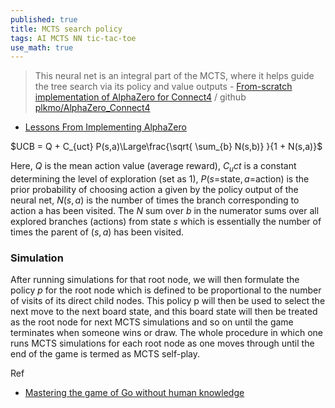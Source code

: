 ```yaml
---
published: true
title: MCTS search policy
tags: AI MCTS NN tic-tac-toe
use_math: true
---
```

> This neural net is an integral part of the MCTS, where it helps guide the tree search via its policy and value outputs - [From-scratch implementation of AlphaZero for Connect4](https://towardsdatascience.com/from-scratch-implementation-of-alphazero-for-connect4-f73d4554002a) / github  [plkmo/AlphaZero_Connect4](https://github.com/plkmo/AlphaZero_Connect4)

- [Lessons From Implementing AlphaZero](https://medium.com/oracledevs/lessons-from-implementing-alphazero-7e36e9054191)

$UCB = Q + C_{uct} P(s,a)\Large\frac{\sqrt{ \sum_{b} N(s,b)} }{1 + N(s,a)}$

Here, $Q$ is the mean action value (average reward), $C_uct$ is a constant determining the level of exploration (set as 1), $P(s$=state$,a$=action$)$ is the prior probability of choosing action a given by the policy output of the neural net, $N(s,a)$ is the number of times the branch corresponding to action a has been visited. The $N$ sum over $b$ in the numerator sums over all explored branches (actions) from state $s$ which is essentially the number of times the parent of $(s,a)$ has been visited.

### Simulation

After running simulations for that root node, we will then formulate the policy $p$ for the root node which is defined to be proportional to the number of visits of its direct child nodes. This policy p will then be used to select the next move to the next board state, and this board state will then be treated as the root node for next MCTS simulations and so on until the game terminates when someone wins or draw. The whole procedure in which one runs MCTS simulations for each root node as one moves through until the end of the game is termed as MCTS self-play.

Ref
- [Mastering the game of Go without human knowledge](https://www.gwern.net/docs/rl/2017-silver.pdf)
